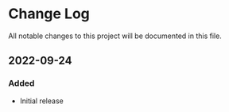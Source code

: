 # Change Log
All notable changes to this project will be documented in this file.

## 2022-09-24
### Added
- Initial release